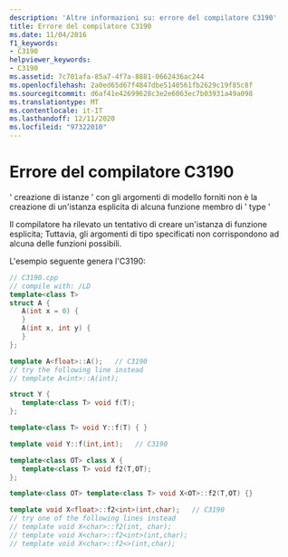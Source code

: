 ```yaml
---
description: 'Altre informazioni su: errore del compilatore C3190'
title: Errore del compilatore C3190
ms.date: 11/04/2016
f1_keywords:
- C3190
helpviewer_keywords:
- C3190
ms.assetid: 7c701afa-85a7-4f7a-8881-0662436ac244
ms.openlocfilehash: 2a0ed65d67f4847dbe5140561fb2629c19f85c8f
ms.sourcegitcommit: d6af41e42699628c3e2e6063ec7b03931a49a098
ms.translationtype: MT
ms.contentlocale: it-IT
ms.lasthandoff: 12/11/2020
ms.locfileid: "97322010"
---
```

# <a name="compiler-error-c3190"></a>Errore del compilatore C3190

' creazione di istanze ' con gli argomenti di modello forniti non è la creazione di un'istanza esplicita di alcuna funzione membro di ' type '

Il compilatore ha rilevato un tentativo di creare un'istanza di funzione esplicita; Tuttavia, gli argomenti di tipo specificati non corrispondono ad alcuna delle funzioni possibili.

L'esempio seguente genera l'C3190:

```cpp
// C3190.cpp
// compile with: /LD
template<class T>
struct A {
   A(int x = 0) {
   }
   A(int x, int y) {
   }
};

template A<float>::A();   // C3190
// try the following line instead
// template A<int>::A(int);

struct Y {
   template<class T> void f(T);
};

template<class T> void Y::f(T) { }

template void Y::f(int,int);   // C3190

template<class OT> class X {
   template<class T> void f2(T,OT);
};

template<class OT> template<class T> void X<OT>::f2(T,OT) {}

template void X<float>::f2<int>(int,char);   // C3190
// try one of the following lines instead
// template void X<char>::f2(int, char);
// template void X<char>::f2<int>(int,char);
// template void X<char>::f2<>(int,char);
```
